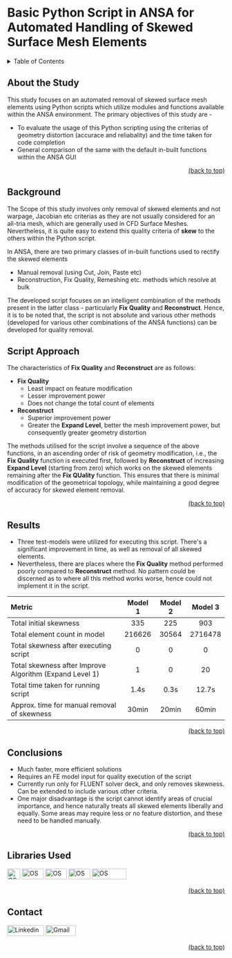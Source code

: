 # Basic Python Script in ANSA for Automated Handling of Skewed Surface Mesh Elements

<details>
<summary>Table of Contents</summary>

1. [About the Study](#about-the-study)
2. [Background](#background)
3. [Script Approach](#script-approach)
4. [Results](#results)
5. [Libraries Used](#libraries-used)
6. [Contact](#contact)
</details>

## About the Study

This study focuses on an automated removal of skewed surface mesh elements using Python scripts which utilize modules and functions available within the ANSA environment. The primary objectives of this study are -
- To evaluate the usage of this Python scripting using the criterias of geometry distortion (accurace and reliabality) and the time taken for code completion
- General comparison of the same with the default in-built functions within the ANSA GUI

<div align = "right">    
  <a href="#basic-python-script-in-ansa-for-automated-handling-of-skewed-surface-mesh-elements">(back to top)</a>
</div>

## Background
The Scope of this study involves only removal of skewed elements and not warpage, Jacobian etc criterias as they are not usually considered for an all-tria mesh, which are generally used in CFD Surface Meshes. Nevertheless, it is quite easy to extend this quality criteria of **skew** to the others within the Python script.

In ANSA, there are two primary classes of in-built functions used to rectify the skewed elements
- Manual removal (using Cut, Join, Paste etc)
- Reconstruction, Fix Quality, Remeshing etc. methods which resolve at bulk

The developed script focuses on an intelligent combination of the methods present in the latter class - particularly **Fix Quality** and **Reconstruct**. Hence, it is to be noted that, the script is not absolute and various other methods (developed for various other combinations of the ANSA functions) can be developed for quality removal.

## Script Approach
The characteristics of **Fix Quality** and **Reconstruct** are as follows:
- **Fix Quality**
  - Least impact on feature modification
  - Lesser improvement power
  - Does not change the total count of elements
- **Reconstruct**
  - Superior improvement power
  - Greater the **Expand Level**, better the mesh improvement power, but consequently greater geometry distortion

The methods utilised for the script involve a sequence of the above functions, in an ascending order of risk of geometry modification, i.e., the **Fix Quality** function is executed first, followed by **Reconstruct** of increasing **Expand Level** (starting from zero) which works on the skewed elements remaining after the **Fix QUality** function. This ensures that there is minimal modification of the geometrical topology, while maintaining a good degree of accuracy for skewed element removal.

<div align = "right">    
  <a href="#basic-python-script-in-ansa-for-automated-handling-of-skewed-surface-mesh-elements">(back to top)</a>
</div>

## Results

- Three test-models were utilized for executing this script. There's a significant improvement in time, as well as removal of all skewed elements.
- Nevertheless, there are places where the **Fix Quality** method performed poorly compared to **Reconstruct** method. No pattern could be discerned as to where all this method works worse, hence could not implement it in the script.

| Metric | Model 1 | Model 2 | Model 3 |
| :--- |    :----:   | :----: | :---: |
| Total initial skewness | 335 | 225 | 903 |
| Total element count in model | 216626 | 30564 |2716478|
| Total skewness after executing script| 0 | 0 | 0 |
| Total skewness after Improve Algorithm (Expand Level 1) | 1 | 0 | 20 |
| Total time taken for running script | 1.4s | 0.3s | 12.7s |
| Approx. time for manual removal of skewness | 30min | 20min | 60min |

<div align = "right">    
  <a href="#basic-python-script-in-ansa-for-automated-handling-of-skewed-surface-mesh-elements">(back to top)</a>
</div>

## Conclusions

- Much faster, more efficient solutions
- Requires an FE model input for quality execution of the script
- Currently run only for FLUENT solver deck, and only removes skewness. Can be extended to include various other criteria.
- One major disadvantage is the script cannot identify areas of crucial importance, and hence naturally treats all skewed elements liberally and equally. Some areas may require less or no feature distortion, and these need to be handled manually.

<div align = "right">    
  <a href="#basic-python-script-in-ansa-for-automated-handling-of-skewed-surface-mesh-elements">(back to top)</a>
</div>

## Libraries Used

<a href="https://www.ansa-usa.com/services/training/scripting-with-ansa/" target="_blank"><img src="https://img.shields.io/badge/OS-0e62a8?style=flat-square&logo=ANSA&logoColor=white&link=https://www.ansa-usa.com/services/training/scripting-with-ansa/" alt="OS" width="30" height="25"></a>
<a href="https://www.ansa-usa.com/services/training/scripting-with-ansa/" target="_blank"><img src="https://img.shields.io/badge/ANSA-0e62a8?style=flat-square&logo=OS&logoColor=white&link=https://www.ansa-usa.com/services/training/scripting-with-ansa/" alt="OS" width="50" height="25"></a>
<a href="https://www.ansa-usa.com/services/training/scripting-with-ansa/" target="_blank"><img src="https://img.shields.io/badge/Mesh-0e62a8?style=flat-square&logo=OS&logoColor=white&link=https://www.ansa-usa.com/services/training/scripting-with-ansa/" alt="OS" width="50" height="25"></a>
<a href="https://www.ansa-usa.com/services/training/scripting-with-ansa/" target="_blank"><img src="https://img.shields.io/badge/Base-0e62a8?style=flat-square&logo=OS&logoColor=white&link=https://www.ansa-usa.com/services/training/scripting-with-ansa/" alt="OS" width="50" height="25"></a>
<a href="https://www.ansa-usa.com/services/training/scripting-with-ansa/" target="_blank"><img src="https://img.shields.io/badge/Constants-0e62a8?style=flat-square&logo=OS&logoColor=white&link=https://www.ansa-usa.com/services/training/scripting-with-ansa/" alt="OS" width="80" height="25"></a>

<div align = "right">    
  <a href="#basic-python-script-in-ansa-for-automated-handling-of-skewed-surface-mesh-elements">(back to top)</a>
</div>


## Contact

<a href="https://www.linkedin.com/in/aditya-a-p-507b1b239/" target="_blank"><img src="https://img.shields.io/badge/Linkedin-0078b7?style=flat-square&logo=linkedin&logoColor=white&link=https://www.linkedin.com/" alt="Linkedin" width="85" height="25"></a>
<a href="mailto:apaditya96@gmail.com" target="_blank"><img src="https://img.shields.io/badge/Gmail-red?style=flat-square&logo=Gmail&logoColor=white" alt="Gmail" width="70" height="25"></a>
  
<div align = "right">    
  <a href="#basic-python-script-in-ansa-for-automated-handling-of-skewed-surface-mesh-elements">(back to top)</a>
</div>

